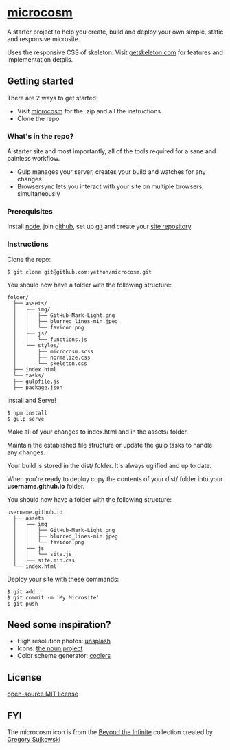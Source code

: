 # <a href="https://yethon.github.io/microcosm" target="_blank">microcosm</a>
A starter project to help you create, build and deploy your own simple, static and responsive microsite.

Uses the responsive CSS of skeleton. Visit <a href="http://getskeleton.com" target="_blank">getskeleton.com</a> for features and implementation details.

## Getting started

There are 2 ways to get started:

- Visit <a href="https://yethon.github.io/microcosm" target="_blank">microcosm</a> for the .zip and all the instructions
- Clone the repo

### What's in the repo?

A starter site and most importantly, all of the tools required for a sane and painless workflow.

- Gulp manages your server, creates your build and watches for any changes
- Browsersync lets you interact with your site on multiple browsers, simultaneously

### Prerequisites

Install <a href="http://nodejs.org" target="_blank">node</a>, join <a
href="https://github.com/join" target="_blank">github</a>, set up <a
href="https://help.github.com/articles/set-up-git/"
target="_blank">git</a> and create your <a
href="https://pages.github.com/" target="_blank">site
repository</a>.

### Instructions

Clone the repo:

```
$ git clone git@github.com:yethon/microcosm.git
```

You should now have a folder with the following structure:

```
folder/
  ├── assets/
  │   ├── img/
  │   │   ├── GitHub-Mark-Light.png
  │   │   ├── blurred_lines-min.jpeg
  │   │   └── favicon.png
  │   ├── js/
  │   │   └── functions.js
  │   └── styles/
  │       ├── microcosm.scss
  │       ├── normalize.css
  │       └── skeleton.css
  ├── index.html
  └── tasks/
  ├── gulpfile.js
  ├── package.json
```

Install and Serve!

```
$ npm install
$ gulp serve
```

Make all of your changes to index.html and in the assets/ folder.

Maintain the established file structure or update the gulp tasks to handle any changes.

Your build is stored in the dist/ folder. It's always uglified and up to date.

When you're ready to deploy copy the contents of your dist/ folder into your **username.github.io**
folder.

You should now have a folder with the following structure:

```
username.github.io
  ├── assets
  │   ├── img
  │   │   ├── GitHub-Mark-Light.png
  │   │   ├── blurred_lines-min.jpeg
  │   │   └── favicon.png
  │   ├── js
  │   │   └── site.js
  │   └── site.min.css
  └── index.html
```

Deploy your site with these commands:

```
$ git add .
$ git commit -m 'My Microsite'
$ git push
```

## Need some inspiration?

- High resolution photos: <a href="https://unsplash.com" target="_blank">unsplash</a>
- Icons: <a href="https://thenounproject.com" target="_blank">the noun
  project</a>
- Color scheme generator: <a href="https://coolors.co" target="_blank">coolers</a>

## License

[open-source MIT license](https://github.com/dhg/Skeleton/blob/master/LICENSE.md)

## FYI

The microcosm icon is from the <a href="https://thenounproject.com/GregSuj/collection/beyond-the-infinite/" target="_blank">Beyond the Infinite</a> collection created by <a href="http://gregory.sujkowski.fr/" target="_blank">Gregory
Sujkowski</a>
